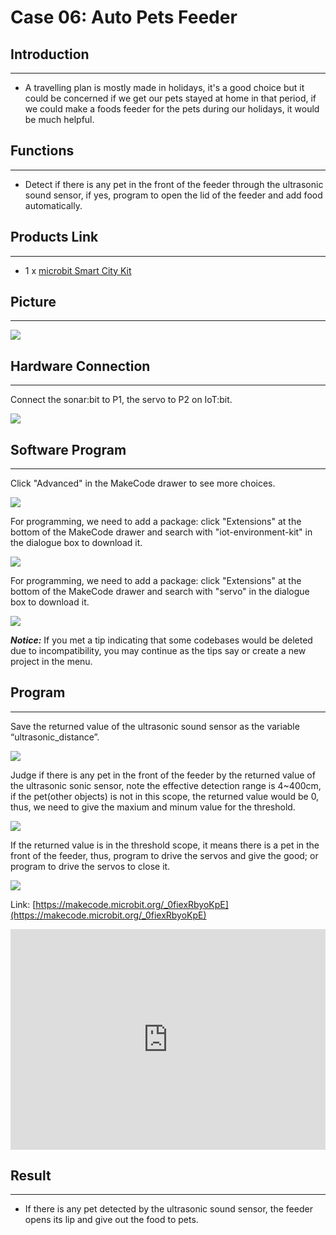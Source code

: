 # Case 06: Auto Pets Feeder


##  Introduction
---

- A travelling plan is mostly made in holidays, it's a good choice but it could be concerned if we get our pets stayed at home in that period, if we could make a foods feeder for the pets during our holidays, it would be much helpful.  

## Functions
---

- Detect if there is any pet in the front of the feeder through the ultrasonic sound sensor, if yes, program to open the lid of the feeder and add food automatically. 

## Products Link
---
- 1 x [microbit Smart City Kit](https://www.elecfreaks.com/micro-bit-smart-city-kit-without-micro-bit-board.html)

## Picture
---
![](./images/microbit-Smart-City-Kit-case-01-02.png)

## Hardware Connection
---

Connect the sonar:bit to P1, the servo to P2 on IoT:bit.

![](./images/microbit-Smart-City-Kit-case-03-03.png)

## Software Program
---
Click "Advanced" in the MakeCode drawer to see more choices. 

![](./images/microbit-Smart-City-Kit-case-01-04.png)

For programming, we need to add a package: click "Extensions" at the bottom of the MakeCode drawer and search with "iot-environment-kit" in the dialogue box to download it. 

![](./images/microbit-Smart-City-Kit-case-01-05.png)

For programming, we need to add a package: click "Extensions" at the bottom of the MakeCode drawer and search with "servo" in the dialogue box to download it. 

![](./images/microbit-Smart-City-Kit-case-01-06.png)

***Notice:*** If you met a tip indicating that some codebases would be deleted due to incompatibility, you may continue as the tips say or create a new project in the menu. 

## Program

---

Save the returned value of the ultrasonic sound sensor as the variable “ultrasonic_distance”.

![](./images/microbit-Smart-City-Kit-case-06-07.png)

Judge if there is any pet in the front of the feeder by the returned value of the ultrasonic sonic sensor, note the effective detection range is 4~400cm, if the pet(other objects) is not in this scope, the returned value would be 0, thus, we need to give the maxium and minum value for the threshold. 

![](./images/microbit-Smart-City-Kit-case-06-08.png)

If the returned value is in the threshold scope, it means there is a pet in the front of the feeder, thus, program to drive the servos and give the good; or program to drive the servos to close it. 


![](./images/microbit-Smart-City-Kit-case-06-09.png)

Link: [https://makecode.microbit.org/_0fiexRbyoKpE](https://makecode.microbit.org/_0fiexRbyoKpE)

<div style="position:relative;height:0;padding-bottom:70%;overflow:hidden;">
<iframe style="position:absolute;top:0;left:0;width:100%;height:100%;" src="https://makecode.microbit.org/#pub:https://makecode.microbit.org/_0fiexRbyoKpE" frameborder="0" sandbox="allow-popups allow-forms allow-scripts allow-same-origin">
</iframe>
</div>  


## Result
---
- If there is any pet detected by the ultrasonic sound sensor, the feeder opens its lip and give out the food to pets. 



